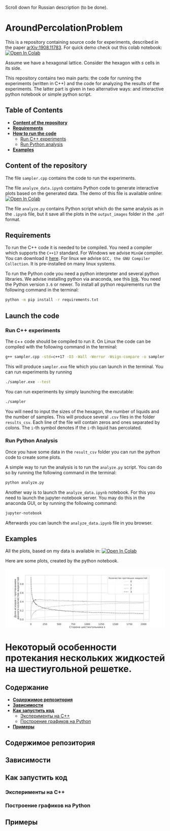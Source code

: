 Scroll down for Russian description (to be done).
# AroundPercolationProblem
This is a repository containing source code for experiments, described in the paper [ 	arXiv:1908.11783](https://arxiv.org/abs/1908.11783). For quick demo check out this colab notebook: [![Open In Colab](https://colab.research.google.com/assets/colab-badge.svg)](https://colab.research.google.com/drive/1qj00u0uQekl5hk8xXOYHhAajifYt1pBc?usp=sharing)

Assume we have a hexagonal lattice. Consider the hexagon with $s$ cells in its side.
<!-- This repo -->
<!-- ![Hexagon](./hexagon.jpg) -->

This repository contains two main parts: the code for running the experiments (written in C++) and the code for analyzing the results of the experiments. The latter part is given in two alternative ways: and interactive python notebook or simple python script.

## Table of Contents

* **[Content of the repository](#content-of-the-repository)**
* **[Requirements](#requirements)**
* **[How to run the code](#launch-experiments)**
  * [Run C++ experiments](#run-c-experiments)
  * [Run Python analysis](#run-python-analysis)
* **[Examples](#examples)**

## Content of the repository

The file `sampler.cpp` contains the code to run the experiments.

The file `analyze_data.ipynb` contains Python code to generate interactive plots based on the generated data. The demo of this file is available online: [![Open In Colab](https://colab.research.google.com/assets/colab-badge.svg)](https://colab.research.google.com/drive/1qj00u0uQekl5hk8xXOYHhAajifYt1pBc?usp=sharing)

The file `analyze.py` contains Python script which do the same analysis as in the `.ipynb` file, but it save all the plots in the `output_images` folder in the `.pdf` format.

## Requirements

To run the C++ code it is needed to be compiled. You need a compiler which supports the `C++17` standard. For Windows we advise `MinGW` compiler. You can download it [here](https://www.mingw-w64.org/downloads/). For linux we advise `GCC, the GNU Compiler Collection`. It is pre-installed on many linux systems.

To run the Python code you need a python interpreter and several python libraries.
We advise installing python via anaconda, see this [link](https://www.anaconda.com/products/distribution). You need the Python version `3.6` or newer.
To install all python requirements run the following command in the terminal:
```bash
python -m pip install -r requirements.txt
```

## Launch the code

### Run C++ experiments
The c++ code should be compiled to run it.
On Linux the code can be compiled with the following command in the terminal:
```bash
g++ sampler.cpp -std=c++17 -O3 -Wall -Werror -Wsign-compare -o sampler.exe
```
This will produce `sampler.exe` file which you can launch in the terminal.
You can run experiments by running
```bash
./sampler.exe --test
```
You can run experiments by simply launching the executable:
```bash
./sampler
```
You will need to input the sizes of the hexagon, the number of liquids and the number of samples.
This will produce several `.csv` files in the folder `results_csv`.
Each line of the file will contain zeros and ones separated by colons. The `i`-th symbol denotes if the `i`-th liquid has percolated. 

### Run Python Analysis

Once you have some data in the `result_csv` folder you can run the python code to create some plots.

A simple way to run the analysis is to run the `analyze.py` script. You can do so by running the following command in the terminal:
```bash
python analyze.py
```

Another way is to launch the `analyze_data.ipynb` notebook. For this you need to launch the jupyter-notebook server. You may do this in the anaconda GUI, or by running the following command:
```bash
jupyter-notebook
```
Afterwards you can launch the `analyze_data.ipynb` file in you browser.
## Examples
All the plots, based on my data is available in: [![Open In Colab](https://colab.research.google.com/assets/colab-badge.svg)](https://colab.research.google.com/drive/1qj00u0uQekl5hk8xXOYHhAajifYt1pBc?usp=sharing)

Here are some plots, created by the python notebook.

![Python output example](./examples/three_liquids.png)

# Некоторый особенности протекания нескольких жидкостей на шестиугольной решетке.

## Содержание
* **[Содержимое репозитория](#содержимое-репозитория)**
* **[Зависимости](#зависимости)**
* **[Как запустить код](#как-запустить-код)**
  * [Эксперименты на C++](#эксперименты-на-c)
  * [Построение графиков на Python](#построение-графиков-на-python)
* **[Примеры](#примеры)**

## Содержимое репозитория

## Зависимости

## Как запустить код

### Эксперименты на C++

### Построение графиков на Python

## Примеры